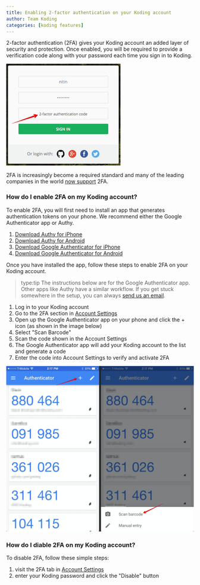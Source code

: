 ```yaml
---
title: Enabling 2-factor authentication on your Koding account
author: Team Koding
categories: [koding features]
---
```


2-factor authentication (2FA) gives your Koding account an added layer of security and protection. Once enabled,
you will be required to provide a verification code along with your password each time you sign in to Koding.

![2fa-2](2fa-2.png)

2FA is increasingly become a required standard and many of the leading companies in the world [now support](https://twofactorauth.org/) 2FA.

### How do I enable 2FA on my Koding account?
To enable 2FA, you will first need to install an app that generates authentication tokens on your phone. We recommend either the Google Authenticator app or Authy.
1. [Download Authy for iPhone](https://itunes.apple.com/en/app/authy/id494168017?mt=8)
2. [Download Authy for Android](https://play.google.com/store/apps/details?id=com.authy.authy&hl=en)
3. [Download Google Authenticator for iPhone](https://itunes.apple.com/us/app/google-authenticator/id388497605?mt=8)
4. [Download Google Authenticator for Android](https://play.google.com/store/apps/details?id=com.google.android.apps.authenticator2)

Once you have installed the app, follow these steps to enable 2FA on your Koding account.
> type:tip
> The instructions below are for the Google Authenticator app. Other apps like Authy have a similar workflow.
> If you get stuck somewhere in the setup, you can always [send us an email](support@koding.com).

1. Log in to your Koding account
2. Go to the 2FA section in [Account Settings](https://koding.com/Account/TwoFactorAuth)
3. Open up the Google Authenticator app on your phone and click the + icon (as shown in the image below)
4. Select "Scan Barcode"
5. Scan the code shown in the Account Settings
6. The Google Authenticator app will add your Koding account to the list and generate a code
7. Enter the code into Account Settings to verify and activate 2FA

![2FA-1](2fa-1.png)



### How do I diable 2FA on my Koding account?
To disable 2FA, follow these simple steps:
1. visit the 2FA tab in [Account Settings](https://koding.com/Account/TwoFactorAuth)
2. enter your Koding password and click the "Disable" button
